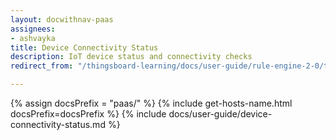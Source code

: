 ```yaml
---
layout: docwithnav-paas
assignees:
- ashvayka
title: Device Connectivity Status
description: IoT device status and connectivity checks
redirect_from: "/thingsboard-learning/docs/user-guide/rule-engine-2-0/tutorials/device-online-offline/"

---
```


{% assign docsPrefix = "paas/" %}
{% include get-hosts-name.html docsPrefix=docsPrefix %}
{% include docs/user-guide/device-connectivity-status.md %}

 


 
    
